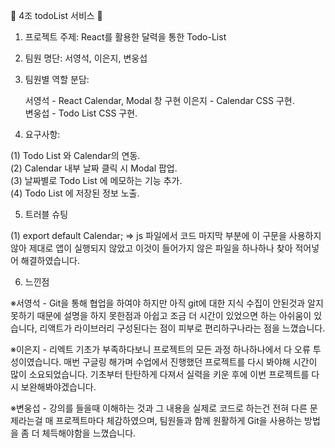 🎡 4조 todoList 서비스 🎡


1. 프로젝트 주제: React를 활용한 달력을 통한 Todo-List

2. 팀원 명단: 서영석, 이은지, 변웅섭

3. 팀원별 역할 분담:
      
      서영석 - React Calendar, Modal 창 구현
      이은지 - Calendar CSS 구현.<br>
      변웅섭 - Todo List CSS 구현.

4. 요구사항:
	
  (1) Todo List 와 Calendar의 연동.<br>
  (2) Calendar 내부 날짜 클릭 시 Modal 팝업.<br>
  (3) 날짜별로 Todo List 에 메모하는 기능 추가.<br>
  (4) Todo List 에 저장된 정보 노출.

5. 트러블 슈팅
	
  (1) export default Calendar;
  =>	js 파일에서 코드 마지막 부분에 이 구문을 사용하지 않아 제대로 앱이 실행되지 않았고
  	이것이 들어가지 않은 파일을 하나하나 찾아 적어넣어 해결하였습니다.
	

6. 느낀점
	
  ※서영석 - Git을 통해 협업을 하여야 하지만 아직 git에 대한 지식 수집이 안된것과 알지 못하기 때문에 설명을 하지 못한점과 
  아쉽고 조금 더 시간이 있었으면 하는 아쉬움이 있습니다,
  리액트가 라이브러리 구성된다는 점이 피부로 편리하구나라는 점을 느꼈습니다.
  
  ※이은지 - 리엑트 기초가 부족하다보니 프로젝트의 모든 과정 하나하나에서 다 오류 투성이였습니다.
  매번 구글링 해가며 수업에서 진행했던 프로젝트를 다시 봐야해 시간이 많이 소요되었습니다.
  기초부터 탄탄하게 다져서 실력을 키운 후에 이번 프로젝트를 다시 보완해봐야겠습니다.
  
  ※변웅섭 - 강의를 들을때 이해하는 것과 그 내용을 실제로 코드로 하는건 전혀 다른 문제라는걸
  매 프로젝트마다 체감하였으며, 팀원들과 함께 원활하게 Git을 사용하는 방법을
  좀 더 체득해야함을 느꼈습니다.
  
  
 

